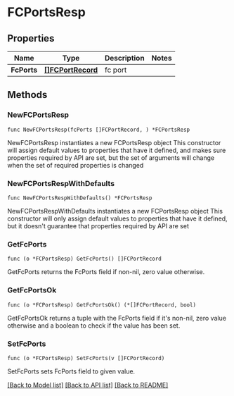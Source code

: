# FCPortsResp

## Properties

Name | Type | Description | Notes
------------ | ------------- | ------------- | -------------
**FcPorts** | [**[]FCPortRecord**](FCPortRecord.md) | fc port | 

## Methods

### NewFCPortsResp

`func NewFCPortsResp(fcPorts []FCPortRecord, ) *FCPortsResp`

NewFCPortsResp instantiates a new FCPortsResp object
This constructor will assign default values to properties that have it defined,
and makes sure properties required by API are set, but the set of arguments
will change when the set of required properties is changed

### NewFCPortsRespWithDefaults

`func NewFCPortsRespWithDefaults() *FCPortsResp`

NewFCPortsRespWithDefaults instantiates a new FCPortsResp object
This constructor will only assign default values to properties that have it defined,
but it doesn't guarantee that properties required by API are set

### GetFcPorts

`func (o *FCPortsResp) GetFcPorts() []FCPortRecord`

GetFcPorts returns the FcPorts field if non-nil, zero value otherwise.

### GetFcPortsOk

`func (o *FCPortsResp) GetFcPortsOk() (*[]FCPortRecord, bool)`

GetFcPortsOk returns a tuple with the FcPorts field if it's non-nil, zero value otherwise
and a boolean to check if the value has been set.

### SetFcPorts

`func (o *FCPortsResp) SetFcPorts(v []FCPortRecord)`

SetFcPorts sets FcPorts field to given value.



[[Back to Model list]](../README.md#documentation-for-models) [[Back to API list]](../README.md#documentation-for-api-endpoints) [[Back to README]](../README.md)


